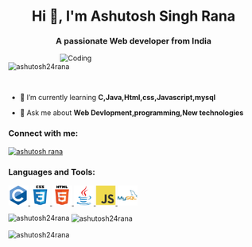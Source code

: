 <h1 align="center">Hi 👋, I'm Ashutosh Singh Rana</h1>
<h3 align="center">A passionate Web developer from India</h3>
<img align="right" alt="Coding" width="400" src="https://user-images.githubusercontent.com/74038190/212746035-d5c61762-973c-44c0-aec7-887f3b7690e3.gif"

<p align="left"> <img src="https://komarev.com/ghpvc/?username=ashutosh24rana&label=Profile%20views&color=0e75b6&style=flat" alt="ashutosh24rana" /> </p>

<p align="left"> <a href="https://twitter.com/" target="blank"><img src="https://img.shields.io/twitter/follow/?logo=twitter&style=for-the-badge" alt="" /></a> </p>

- 🌱 I’m currently learning **C,Java,Html,css,Javascript,mysql**

- 💬 Ask me about **Web Devlopment,programming,New technologies**

<h3 align="left">Connect with me:</h3>
<p align="left">
<a href="https://linkedin.com/in/ashutosh rana" target="blank"><img align="center" src="https://raw.githubusercontent.com/rahuldkjain/github-profile-readme-generator/master/src/images/icons/Social/linked-in-alt.svg" alt="ashutosh rana" height="30" width="40" /></a>
</p>

<h3 align="left">Languages and Tools:</h3>
<p align="left"> <a href="https://www.cprogramming.com/" target="_blank" rel="noreferrer"> <img src="https://raw.githubusercontent.com/devicons/devicon/master/icons/c/c-original.svg" alt="c" width="40" height="40"/> </a> <a href="https://www.w3schools.com/css/" target="_blank" rel="noreferrer"> <img src="https://raw.githubusercontent.com/devicons/devicon/master/icons/css3/css3-original-wordmark.svg" alt="css3" width="40" height="40"/> </a> <a href="https://www.w3.org/html/" target="_blank" rel="noreferrer"> <img src="https://raw.githubusercontent.com/devicons/devicon/master/icons/html5/html5-original-wordmark.svg" alt="html5" width="40" height="40"/> </a> <a href="https://www.java.com" target="_blank" rel="noreferrer"> <img src="https://raw.githubusercontent.com/devicons/devicon/master/icons/java/java-original.svg" alt="java" width="40" height="40"/> </a> <a href="https://developer.mozilla.org/en-US/docs/Web/JavaScript" target="_blank" rel="noreferrer"> <img src="https://raw.githubusercontent.com/devicons/devicon/master/icons/javascript/javascript-original.svg" alt="javascript" width="40" height="40"/> </a> <a href="https://www.mysql.com/" target="_blank" rel="noreferrer"> <img src="https://raw.githubusercontent.com/devicons/devicon/master/icons/mysql/mysql-original-wordmark.svg" alt="mysql" width="40" height="40"/> </a> </p>

<p><img align="left" src="https://github-readme-stats.vercel.app/api/top-langs?username=ashutosh24rana&show_icons=true&locale=en&layout=compact" alt="ashutosh24rana" /></p>

<p>&nbsp;<img align="center" src="https://github-readme-stats.vercel.app/api?username=ashutosh24rana&show_icons=true&locale=en" alt="ashutosh24rana" /></p>

<p><img align="center" src="https://github-readme-streak-stats.herokuapp.com/?user=ashutosh24rana&" alt="ashutosh24rana" /></p>
